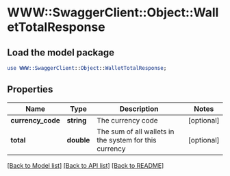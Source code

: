 # WWW::SwaggerClient::Object::WalletTotalResponse

## Load the model package
```perl
use WWW::SwaggerClient::Object::WalletTotalResponse;
```

## Properties
Name | Type | Description | Notes
------------ | ------------- | ------------- | -------------
**currency_code** | **string** | The currency code | [optional] 
**total** | **double** | The sum of all wallets in the system for this currency | [optional] 

[[Back to Model list]](../README.md#documentation-for-models) [[Back to API list]](../README.md#documentation-for-api-endpoints) [[Back to README]](../README.md)


